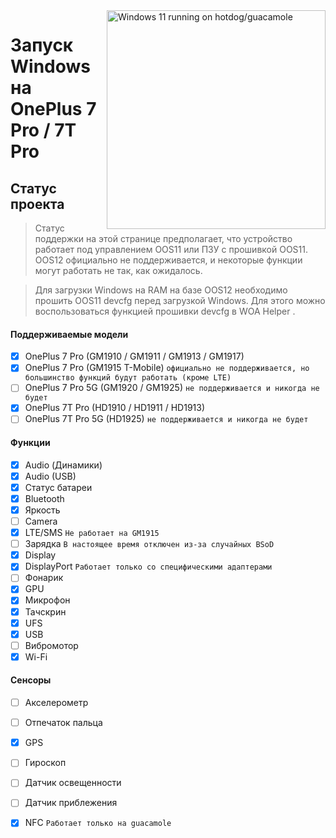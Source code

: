 <img align="right" src="https://github.com/n00b69/woa-op7/blob/main/op7.png" width="350" alt="Windows 11 running on hotdog/guacamole">

# Запуск Windows на OnePlus 7 Pro / 7T Pro

## Статус проекта
> Статус поддержки на этой странице предполагает, что устройство работает под управлением OOS11 или ПЗУ с прошивкой OOS11. OOS12 официально не поддерживается, и некоторые функции могут работать не так, как ожидалось.

> Для загрузки Windows на RAM на базе OOS12 необходимо прошить OOS11 devcfg перед загрузкой Windows. Для этого можно воспользоваться функцией прошивки devcfg в WOA Helper .

#### Поддерживаемые модели
- [x] OnePlus 7 Pro (GM1910 / GM1911 / GM1913 / GM1917)
- [x] OnePlus 7 Pro (GM1915 T-Mobile) ```официально не поддерживается, но большинство функций будут работать (кроме LTE)```
- [ ] OnePlus 7 Pro 5G (GM1920 / GM1925) ```не поддерживается и никогда не будет```
- [x] OnePlus 7T Pro (HD1910 / HD1911 / HD1913)
- [ ] OnePlus 7T Pro 5G (HD1925) ```не поддерживается и никогда не будет```

#### Функции
- [X] Audio (Динамики)
- [x] Audio (USB)
- [X] Статус батареи
- [x] Bluetooth
- [x] Яркость 
- [ ] Camera
- [x] LTE/SMS ```Не работает на GM1915```
- [ ] Зарядка ```В настоящее время отключен из-за случайных BSoD```
- [x] Display
- [x] DisplayPort ```Работает только со специфическими адаптерами```
- [ ] Фонарик
- [x] GPU
- [x] Микрофон
- [x] Тачскрин 
- [x] UFS
- [x] USB
- [ ] Вибромотор
- [x] Wi-Fi

#### Сенсоры
- [ ] Акселерометр
- [ ] Отпечаток пальца
- [X] GPS
- [ ] Гироскоп
- [ ] Датчик освещенности
- [ ] Датчик приблежения
- [X] NFC ```Работает только на guacamole```

















